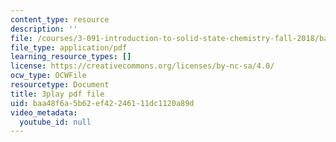 ```yaml
---
content_type: resource
description: ''
file: /courses/3-091-introduction-to-solid-state-chemistry-fall-2018/baa48f6a5b62ef42246111dc1120a89d_V4uZz6OO2bM.pdf
file_type: application/pdf
learning_resource_types: []
license: https://creativecommons.org/licenses/by-nc-sa/4.0/
ocw_type: OCWFile
resourcetype: Document
title: 3play pdf file
uid: baa48f6a-5b62-ef42-2461-11dc1120a89d
video_metadata:
  youtube_id: null
---
```

